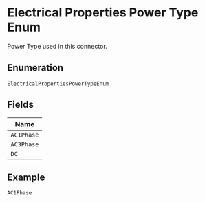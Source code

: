 
# Electrical Properties Power Type Enum

Power Type used in this connector.

## Enumeration

`ElectricalPropertiesPowerTypeEnum`

## Fields

| Name |
|  --- |
| `AC1Phase` |
| `AC3Phase` |
| `DC` |

## Example

```
AC1Phase
```

